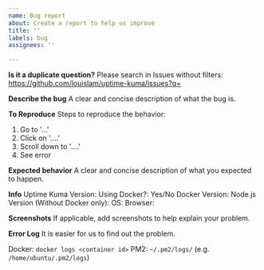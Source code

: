 ```yaml
---
name: Bug report
about: Create a report to help us improve
title: ''
labels: bug
assignees: ''

---
```


**Is it a duplicate question?**
Please search in Issues without filters: https://github.com/louislam/uptime-kuma/issues?q=

**Describe the bug**
A clear and concise description of what the bug is.

**To Reproduce**
Steps to reproduce the behavior:

1. Go to '...'
2. Click on '....'
3. Scroll down to '....'
4. See error

**Expected behavior**
A clear and concise description of what you expected to happen.

**Info**
Uptime Kuma Version:
Using Docker?: Yes/No
Docker Version:
Node.js Version (Without Docker only):
OS:
Browser:

**Screenshots**
If applicable, add screenshots to help explain your problem.

**Error Log**
It is easier for us to find out the problem.

Docker: `docker logs <container id>`
PM2: `~/.pm2/logs/` (e.g. `/home/ubuntu/.pm2/logs`)
